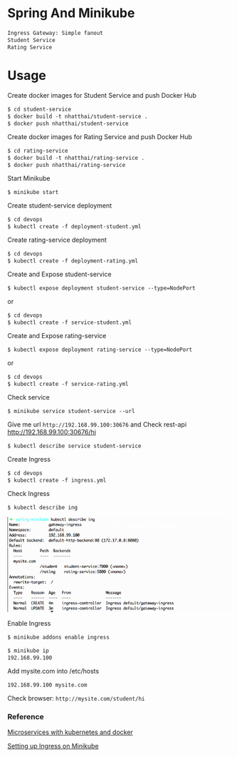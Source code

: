 # Spring And Minikube
    Ingress Gateway: Simple fanout
    Student Service
    Rating Service


# Usage

Create docker images for Student Service and push Docker Hub
```
$ cd student-service
$ docker build -t nhatthai/student-service .
$ docker push nhatthai/student-service
```

Create docker images for Rating Service and push Docker Hub
```
$ cd rating-service
$ docker build -t nhatthai/rating-service .
$ docker push nhatthai/rating-service
```

Start Minikube
```
$ minikube start
```


Create student-service deployment
```
$ cd devops
$ kubectl create -f deployment-student.yml
```


Create rating-service deployment
```
$ cd devops
$ kubectl create -f deployment-rating.yml
```


Create and Expose student-service
```
$ kubectl expose deployment student-service --type=NodePort
```

or
```
$ cd devops
$ kubectl create -f service-student.yml
```

Create and Expose rating-service
```
$ kubectl expose deployment rating-service --type=NodePort
```

or
```
$ cd devops
$ kubectl create -f service-rating.yml
```


Check service
```
$ minikube service student-service --url
```
Give me url `http://192.168.99.100:30676` and Check rest-api http://192.168.99.100:30676/hi

```
$ kubectl describe service student-service
```


Create Ingress
```
$ cd devops
$ kubectl create -f ingress.yml
```


Check Ingress
```
$ kubectl describe ing
```
![Ingress](https://github.com/nhatthai/spring-minikube/blob/master/images/status-ingress.png "Ingress")

Enable Ingress
```
$ minikube addons enable ingress
```

```
$ minikube ip
192.168.99.100
```

Add mysite.com into /etc/hosts
```
192.168.99.100 mysite.com
```
Check browser: `http://mysite.com/student/hi`


### Reference
[Microservices with kubernetes and docker](https://piotrminkowski.wordpress.com/2017/03/31/microservices-with-kubernetes-and-docker/)

[Setting up Ingress on Minikube](https://medium.com/@Oskarr3/setting-up-ingress-on-minikube-6ae825e98f82)